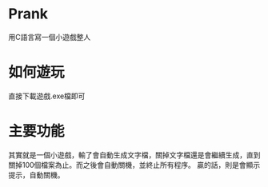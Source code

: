 # Prank
用C語言寫一個小遊戲整人

# 如何遊玩
直接下載遊戲.exe檔即可  

# 主要功能
其實就是一個小遊戲，輸了會自動生成文字檔，關掉文字檔還是會繼續生成，直到關掉100個檔案為止。而之後會自動關機，並終止所有程序。
贏的話，則是會顯示提示，自動關機。  
